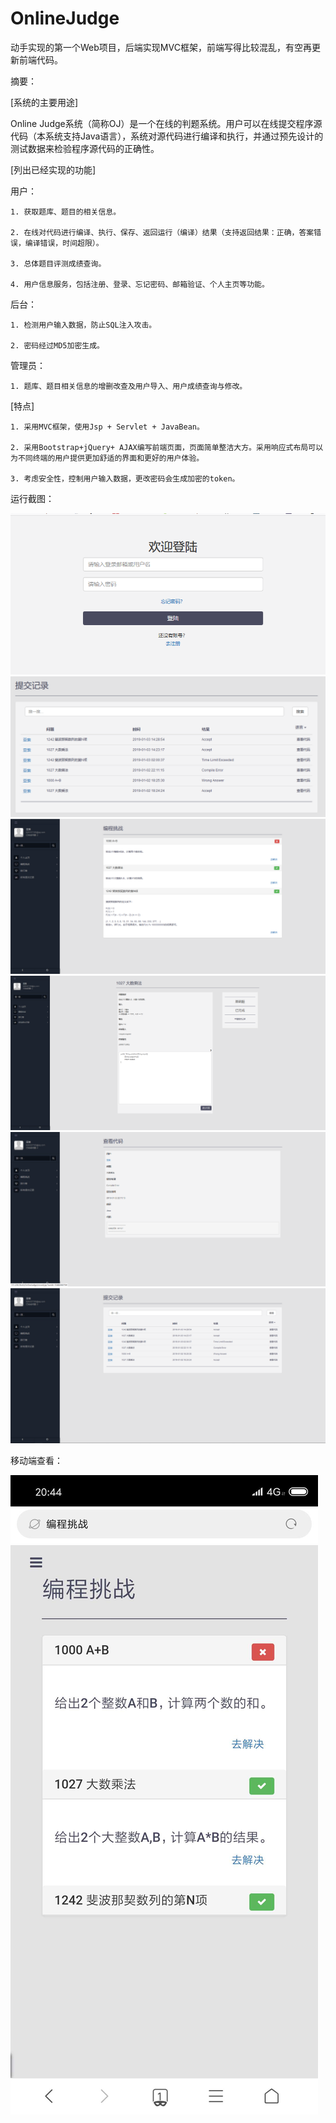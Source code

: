 # OnlineJudge

动手实现的第一个Web项目，后端实现MVC框架，前端写得比较混乱，有空再更新前端代码。

摘要：

[系统的主要用途]

Online Judge系统（简称OJ）是一个在线的判题系统。用户可以在线提交程序源代码（本系统支持Java语言），系统对源代码进行编译和执行，并通过预先设计的测试数据来检验程序源代码的正确性。

[列出已经实现的功能]

用户：

    1. 获取题库、题目的相关信息。
    
    2. 在线对代码进行编译、执行、保存、返回运行（编译）结果（支持返回结果：正确，答案错误，编译错误，时间超限）。
    
    3. 总体题目评测成绩查询。
    
    4. 用户信息服务，包括注册、登录、忘记密码、邮箱验证、个人主页等功能。
    
后台：

    1. 检测用户输入数据，防止SQL注入攻击。
    
    2. 密码经过MD5加密生成。
    
管理员：

    1. 题库、题目相关信息的增删改查及用户导入、用户成绩查询与修改。
    
[特点]

    1. 采用MVC框架，使用Jsp + Servlet + JavaBean。
    
    2. 采用Bootstrap+jQuery+ AJAX编写前端页面，页面简单整洁大方。采用响应式布局可以为不同终端的用户提供更加舒适的界面和更好的用户体验。
    
    3. 考虑安全性，控制用户输入数据，更改密码会生成加密的token。
    
运行截图：

![image](https://raw.githubusercontent.com/wdfgithub/OnlineJudge/master/screenshot/1.png)
![image](https://raw.githubusercontent.com/wdfgithub/OnlineJudge/master/screenshot/2.png)
![image](https://raw.githubusercontent.com/wdfgithub/OnlineJudge/master/screenshot/3.png)
![image](https://raw.githubusercontent.com/wdfgithub/OnlineJudge/master/screenshot/9.png)
![image](https://raw.githubusercontent.com/wdfgithub/OnlineJudge/master/screenshot/4.png)
![image](https://raw.githubusercontent.com/wdfgithub/OnlineJudge/master/screenshot/5.png)

移动端查看：

![image](https://raw.githubusercontent.com/wdfgithub/OnlineJudge/master/screenshot/6.png)
